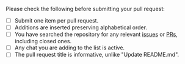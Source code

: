 <!-- DO NOT DELETE THE TEXT BELOW. Please make sure relevant boxes are checked [x] -->

Please check the following before submitting your pull request:

- [ ] Submit one item per pull request.
- [ ] Additions are inserted preserving alphabetical order.
- [ ] You have searched the repository for any relevant [issues](https://github.com/Romaixn/awesome-communities/issues) or [PRs](https://github.com/Romaixn/awesome-communities/pulls), including closed ones.
- [ ] Any chat you are adding to the list is active.
- [ ] The pull request title is informative, unlike "Update README.md".